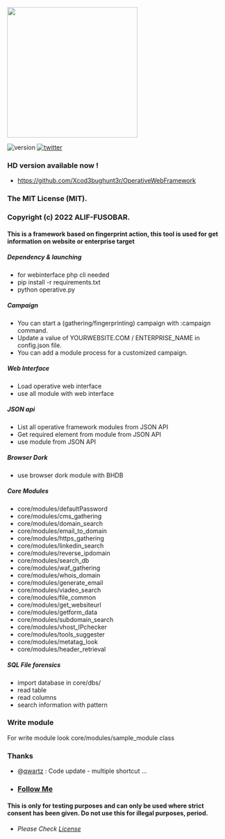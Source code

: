 <img src="https://image.ibb.co/fuPpQd/logo_operative.png" width="300">

![version](https://img.shields.io/badge/version-2.0a-red.svg) [![twitter](https://img.shields.io/badge/twitter-@graniet75-blue.svg)](https://twitter.com/Xcod3bughunt3r)

### HD version available now !
* https://github.com/Xcod3bughunt3r/OperativeWebFramework

### The MIT License (MIT).
### Copyright (c) 2022 ALIF-FUSOBAR.
#### This is a framework based on fingerprint action, this tool is used for get information on website or enterprise target

##### Dependency & launching
+ for webinterface php cli needed
+ pip install -r requirements.txt
+ python operative.py

##### Campaign

+ You can start a (gathering/fingerprinting) campaign with :campaign command.
+ Update a value of YOURWEBSITE.COM / ENTERPRISE_NAME in config.json file.
+ You can add a module process for a customized campaign.

##### Web Interface

+ Load operative web interface
+ use all module with web interface

##### JSON api

+ List all operative framework modules from JSON API
+ Get required element from module from JSON API
+ use module from JSON API


##### Browser Dork

+ use browser dork module with BHDB

##### Core Modules

+ core/modules/defaultPassword
+ core/modules/cms_gathering
+ core/modules/domain_search
+ core/modules/email_to_domain
+ core/modules/https_gathering
+ core/modules/linkedin_search
+ core/modules/reverse_ipdomain
+ core/modules/search_db
+ core/modules/waf_gathering
+ core/modules/whois_domain
+ core/modules/generate_email
+ core/modules/viadeo_search
+ core/modules/file_common
+ core/modules/get_websiteurl
+ core/modules/getform_data
+ core/modules/subdomain_search
+ core/modules/vhost_IPchecker
+ core/modules/tools_suggester
+ core/modules/metatag_look
+ core/modules/header_retrieval

##### SQL File forensics
+ import database in core/dbs/
+ read table
+ read columns
+ search information with pattern

### Write module

For write module look core/modules/sample_module class

### Thanks

+ @[qwartz](http://github.com/qwartz) : Code update - multiple shortcut ...

+ ### [Follow Me](https://github.com/Xcod3bughunt3r/blob/main/OperativeWebFramework/HACKILLYOURNET.md)

#### This is only for testing purposes and can only be used where strict consent has been given. Do not use this for illegal purposes, period.

+ ###### Please Check [License](https://github.com/Xcod3bughunt3r/blob/main/OperativeWebFramework/LICENSE)